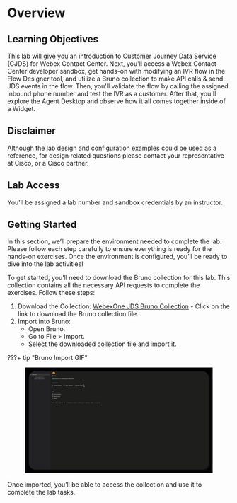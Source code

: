 # Overview

## Learning Objectives

This lab will give you an introduction to Customer Journey Data Service (CJDS) for Webex Contact Center. Next, you'll access a Webex Contact Center developer sandbox, get hands-on with modifying an IVR flow in the Flow Designer tool, and utilize a Bruno collection to make API calls & send JDS events in the flow. Then, you'll validate the flow by calling the assigned inbound phone number and test the IVR as a customer. After that, you'll explore the Agent Desktop and observe how it all comes together inside of a Widget. 

## Disclaimer

Although the lab design and configuration examples could be used as a reference, for design related questions please contact your representative at Cisco, or a Cisco partner.

## Lab Access

You'll be assigned a lab number and sandbox credentials by an instructor. 

## Getting Started

In this section, we’ll prepare the environment needed to complete the lab. Please follow each step carefully to ensure everything is ready for the hands-on exercises. Once the environment is configured, you’ll be ready to dive into the lab activities!

To get started, you’ll need to download the Bruno collection for this lab. This collection contains all the necessary API requests to complete the exercises. Follow these steps:

1. Download the Collection: <a href="https://github.com/WebexCC-SA/LAB-2851/blob/main/docs/assets/Wx1_Bruno_JDS_Collection.json" target="_blank">WebexOne JDS Bruno Collection</a>  - Click on the link to download the Bruno collection file.
2. Import into Bruno:
    - Open Bruno.
    - Go to File > Import.
    - Select the downloaded collection file and import it.

???+ tip "Bruno Import GIF"
    <figure markdown>
    ![Bruno Import](./assets/import_collection_bruno.gif)
    </figure>

Once imported, you’ll be able to access the collection and use it to complete the lab tasks.
